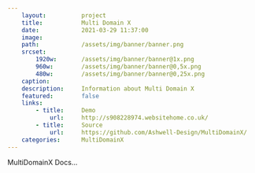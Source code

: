 ```yaml
---
    layout:          project
    title:           Multi Domain X
    date:            2021-03-29 11:37:00
    image:
    path:            /assets/img/banner/banner.png
    srcset:
        1920w:       /assets/img/banner/banner@1x.png
        960w:        /assets/img/banner/banner@0,5x.png
        480w:        /assets/img/banner/banner@0,25x.png
    caption:        
    description:     Information about Multi Domain X
    featured:        false
    links:
        - title:     Demo
            url:     http://s908228974.websitehome.co.uk/
        - title:     Source
            url:     https://github.com/Ashwell-Design/MultiDomainX/
    categories:      MultiDomainX
---
```



MultiDomainX Docs...